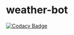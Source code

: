 ﻿# weather-bot

[![Codacy Badge](https://api.codacy.com/project/badge/Grade/648926da54ab4a4391162bfa9f4870d4)](https://app.codacy.com/gh/arthurstrokov/weather-bot?utm_source=github.com&utm_medium=referral&utm_content=arthurstrokov/weather-bot&utm_campaign=Badge_Grade_Settings)
